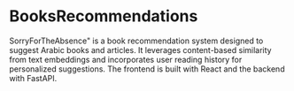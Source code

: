 # BooksRecommendations
SorryForTheAbsence" is a book recommendation system designed to suggest Arabic books and articles. It leverages content-based similarity from text embeddings and incorporates user reading history for personalized suggestions. The frontend is built with React and the backend with FastAPI.
